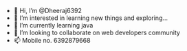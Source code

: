 - 👋 Hi, I’m @Dheeraj6392
- 👀 I’m interested in learning new things and exploring...
- 🌱 I’m currently learning java
- 💞️ I’m looking to collaborate on web developers community
- 📫 Mobile no. 6392879668



<!---
Dheeraj6392/Dheeraj6392 is a ✨ special ✨ repository because its `README.md` (this file) appears on your GitHub profile.
You can click the Preview link to take a look at your changes.
--->
